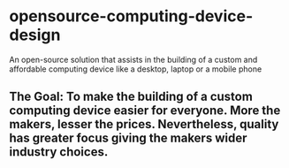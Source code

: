 # opensource-computing-device-design
An open-source solution that assists in the building of a custom and affordable computing device like a desktop, laptop or a mobile phone

## The Goal: To make the building of a custom computing device easier for everyone. More the makers, lesser the prices. Nevertheless, quality has greater focus giving the makers wider industry choices.
